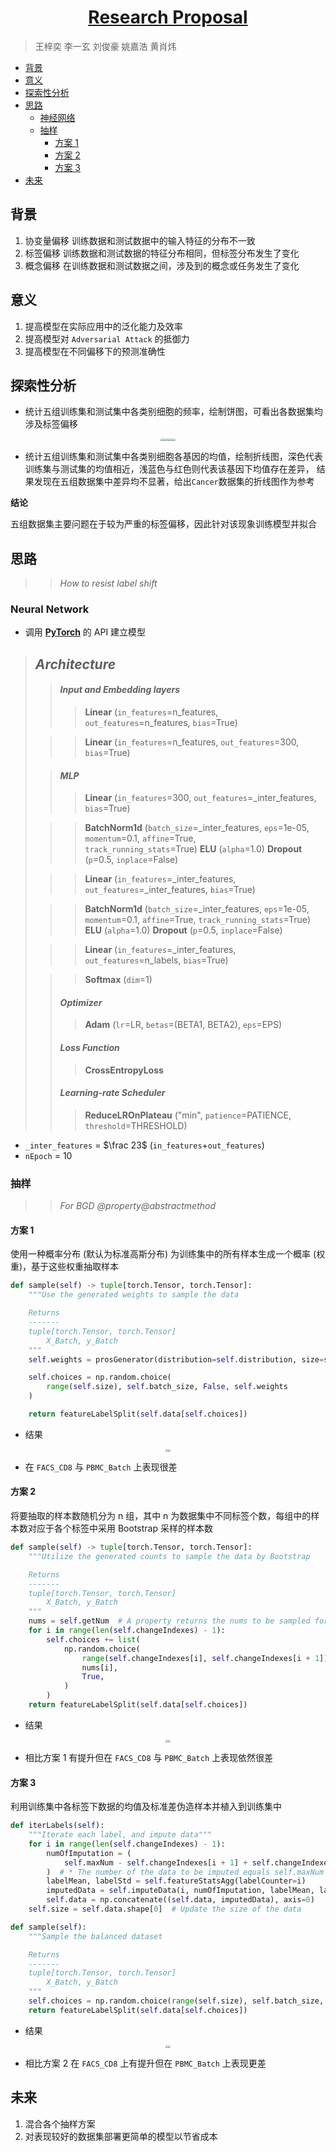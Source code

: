 <div align="center">
 <h1><a href="https://github.com/metaboulie/fedorAop">Research Proposal</a></h1>
</div>

> 王梓奕 李一玄 刘俊豪 姚嘉浩 黄肖炜

- [背景](#背景)
- [意义](#意义)
- [探索性分析](#探索性分析)
- [思路](#思路)
  - [神经网络](#神经网络)
  - [抽样](#抽样)
    - [方案 1](#方案-1)
    - [方案 2](#方案-2)
    - [方案 3](#方案-3)
- [未来](#未来)

## 背景

1. 协变量偏移
   训练数据和测试数据中的输入特征的分布不一致
2. 标签偏移
   训练数据和测试数据的特征分布相同，但标签分布发生了变化
3. 概念偏移
   在训练数据和测试数据之间，涉及到的概念或任务发生了变化

## 意义

1. 提高模型在实际应用中的泛化能力及效率
2. 提高模型对 `Adversarial Attack` 的抵御力
3. 提高模型在不同偏移下的预测准确性

## 探索性分析

- 统计五组训练集和测试集中各类别细胞的频率，绘制饼图，可看出各数据集均涉及标签偏移
<div align="center">
<img src="../images/labelProportions/Cancer.png" style="zoom:25%;"><img src="../images/labelProportions/FACS_CD8.png" style="zoom:25%;"><img src="../images/labelProportions/PBMC_Batch.png" style="zoom:25%;"><img src="../images/labelProportions/PBMC_COVID.png" style="zoom:25%;"><img src="../images/labelProportions/cSCC.png" style="zoom:25%;"><img src="../images/newplot.png" style="zoom:25%;">
</div>

- 统计五组训练集和测试集中各类别细胞各基因的均值，绘制折线图，深色代表训练集与测试集的均值相近，浅蓝色与红色则代表该基因下均值存在差异， 结果发现在五组数据集中差异均不显著，给出`Cancer`数据集的折线图作为参考

**结论**

五组数据集主要问题在于较为严重的标签偏移，因此针对该现象训练模型并拟合

## 思路

> > _How to resist label shift_

### Neural Network

- 调用 [**PyTorch**](https://pytorch.org/docs/stable/nn.html) 的 API 建立模型

>## _Architecture_
> > #### _Input and Embedding layers_
>>
> > > **Linear** (`in_features`=n_features, `out_features`=n_features, `bias`=True)
> 
> > > **Linear** (`in_features`=n_features, `out_features`=300, `bias`=True)
>
> > #### _MLP_
>>
> > > **Linear** (`in_features`=300, `out_features`=\_inter_features, `bias`=True)
> 
> > > **BatchNorm1d** (`batch_size`=\_inter_features, `eps`=1e-05, `momentum`=0.1, `affine`=True, `    track_running_stats`=True)
>> > **ELU** (`alpha`=1.0)
> > > **Dropout** (`p`=0.5, `inplace`=False)
> 
> > > **Linear** (`in_features`=\_inter_features, `out_features`=\_inter_features, `bias`=True)
>
> > > **BatchNorm1d** (`batch_size`=\_inter_features, `eps`=1e-05, `momentum`=0.1, `affine`=True, `track_running_stats`=True)
>> > **ELU** (`alpha`=1.0)
> > > **Dropout** (`p`=0.5, `inplace`=False)
> 
> > > **Linear** (`in_features`=\_inter_features, `out_features`=n_labels, `bias`=True)
>
> > > **Softmax** (`dim`=1)
>>
> > #### _Optimizer_
> >
> > > **Adam** (`lr`=LR, `betas`=(BETA1, BETA2), `eps`=EPS)
> >
> > #### _Loss Function_
> >
> > > **CrossEntropyLoss**
> >
> > #### _Learning-rate Scheduler_
> >
> > > **ReduceLROnPlateau** ("min", `patience`=PATIENCE, `threshold`=THRESHOLD)

- `_inter_features` = $\frac 23$ (`in_features`+`out_features`)
- `nEpoch` = 10

### 抽样

> > _For BGD_ _@property@abstractmethod_

#### 方案 1

使用一种概率分布 (默认为标准高斯分布) 为训练集中的所有样本生成一个概率 (权重)，基于这些权重抽取样本

```python
def sample(self) -> tuple[torch.Tensor, torch.Tensor]:
    """Use the generated weights to sample the data

    Returns
    -------
    tuple[torch.Tensor, torch.Tensor]
        X_Batch, y_Batch
    """
    self.weights = prosGenerator(distribution=self.distribution, size=self.size)

    self.choices = np.random.choice(
        range(self.size), self.batch_size, False, self.weights
    )

    return featureLabelSplit(self.data[self.choices])

```

- 结果
<div align="center">
<img src="../images/trainMetricsMethod1.png" style="zoom:25%;"><img src="../images/testMetricsMethod1.png" style="zoom:25%;">
</div>

- 在 `FACS_CD8` 与 `PBMC_Batch` 上表现很差

#### 方案 2

将要抽取的样本数随机分为 n 组，其中 n 为数据集中不同标签个数，每组中的样本数对应于各个标签中采用 Bootstrap 采样的样本数

```python
def sample(self) -> tuple[torch.Tensor, torch.Tensor]:
    """Utilize the generated counts to sample the data by Bootstrap

    Returns
    -------
    tuple[torch.Tensor, torch.Tensor]
        X_Batch, y_Batch
    """
    nums = self.getNum  # A property returns the nums to be sampled for each label
    for i in range(len(self.changeIndexes) - 1):
        self.choices += list(
            np.random.choice(
                range(self.changeIndexes[i], self.changeIndexes[i + 1]),
                nums[i],
                True,
            )
        )
    return featureLabelSplit(self.data[self.choices])
```

- 结果
<div align="center">
<img src="../images/trainMetricsMethod2.png" style="zoom:25%;"><img src="../images/testMetricsMethod2.png" style="zoom:25%;">
</div>

- 相比方案 1 有提升但在 `FACS_CD8` 与 `PBMC_Batch` 上表现依然很差

#### 方案 3

利用训练集中各标签下数据的均值及标准差伪造样本并植入到训练集中

```python
def iterLabels(self):
    """Iterate each label, and impute data"""
    for i in range(len(self.changeIndexes) - 1):
        numOfImputation = (
            self.maxNum - self.changeIndexes[i + 1] + self.changeIndexes[i]
        )  # * The number of the data to be imputed equals self.maxNum minus the count of observations of this label
        labelMean, labelStd = self.featureStatsAgg(labelCounter=i)
        imputedData = self.imputeData(i, numOfImputation, labelMean, labelStd)
        self.data = np.concatenate((self.data, imputedData), axis=0)
    self.size = self.data.shape[0]  # Update the size of the data

def sample(self):
    """Sample the balanced dataset

    Returns
    -------
    tuple[torch.Tensor, torch.Tensor]
        X_Batch, y_Batch
    """
    self.choices = np.random.choice(range(self.size), self.batch_size, True)
    return featureLabelSplit(self.data[self.choices])
```

- 结果
<div align="center">
<img src="../images/trainMetricsMethod3.png" style="zoom:25%;"><img src="../images/testMetricsMethod3.png" style="zoom:25%;">
</div>

- 相比方案 2 在 `FACS_CD8` 上有提升但在 `PBMC_Batch` 上表现更差

## 未来

1. 混合各个抽样方案
2. 对表现较好的数据集部署更简单的模型以节省成本
